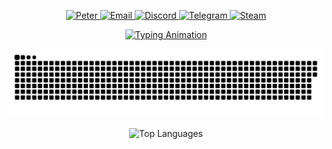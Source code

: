 <p align="center">
  <a href="https://github.com/ntrongphuc1302">
    <img src="https://img.shields.io/badge/Peter-8B0000?style=for-the-badge&logo=github" alt="Peter" />
  </a>
  <a href="mailto:ntrongphuc.1302@gmail.com">
    <img src="https://img.shields.io/badge/Email-blue?style=for-the-badge&logo=gmail" alt="Email">
  </a>
  <a href="https://discord.com/users/358614972223193089">
    <img src="https://img.shields.io/badge/Discord-7289DA?style=for-the-badge&logo=discord" alt="Discord">
  </a>
  <a href="https://t.me/ntrongphuc1302">
    <img src="https://img.shields.io/badge/Telegram-0088CC?style=for-the-badge&logo=telegram" alt="Telegram">
  </a>
  <a href="https://steamcommunity.com/profiles/76561198349229941">
    <img src="https://img.shields.io/badge/Steam-000000?style=for-the-badge&logo=steam" alt="Steam">
  </a>
</p>

<p align="center">
  <a href="https://git.io/typing-svg">
    <img src="https://readme-typing-svg.demolab.com?font=Fira+Code&size=28&pause=1000&color=98FF98&center=true&vCenter=true&width=900&lines=Hello%2C+World!+🌎;Hi+there!+👋;Welcome+to+My+GitHub+Profile!;I'm+Peter,+a+Passionate+Developer+💻;I+Love+Turning+Ideas+Into+Code!;Let's+Collaborate+and+Build+Amazing+Things!+🚀" alt="Typing Animation" />
  </a>
</p>

<p align="center"><img src="https://github.com/ntrongphuc1302/ntrongphuc1302/blob/output/github-contribution-grid-snake-dark.svg" /></p>

<p align="center">
  <img src="https://github-readme-stats.vercel.app/api/top-langs/?username=ntrongphuc1302&theme=dark&hide_border=true&include_all_commits=false&count_private=true&layout=compact" alt="Top Languages" />
</p>
